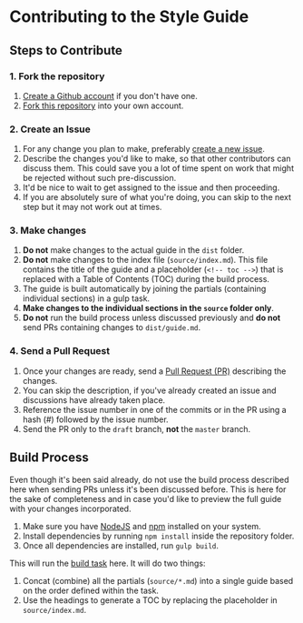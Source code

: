 # Contributing to the Style Guide

## Steps to Contribute

### 1. Fork the repository

 1. [Create a Github account](https://github.com/join/) if you don't have one.
 1. [Fork this repository](https://github.com/WPWale/wp-hindi-translation-style-guide/fork) into your own account.

### 2. Create an Issue

 1. For any change you plan to make, preferably [create a new issue](https://github.com/WPWale/wp-hindi-translation-style-guide/issues/new).
 1. Describe the changes you'd like to make, so that other contributors can discuss them. This could save you a lot of time spent on work that might be rejected without such pre-discussion.
 1. It'd be nice to wait to get assigned to the issue and then proceeding.
 1. If you are absolutely sure of what you're doing, you can skip to the next step but it may not work out at times.

### 3. Make changes

 1. **Do not** make changes to the actual guide in the `dist` folder.
 1. **Do not** make changes to the index file (`source/index.md`). This file contains the title of the guide and a placeholder (`<!-- toc -->`) that is replaced with a Table of Contents (TOC) during the build process.
 1. The guide is built automatically by joining the partials (containing individual sections) in a gulp task.
 1. **Make changes to the individual sections in the `source` folder only**.
 1. **Do not** run the build process unless discussed previously and **do not** send PRs containing changes to `dist/guide.md`.

### 4. Send a Pull Request

 1. Once your changes are ready, send a [Pull Request (PR)](https://help.github.com/articles/creating-a-pull-request-from-a-fork/) describing the changes.
 1. You can skip the description, if you've already created an issue and discussions have already taken place.
 1. Reference the issue number in one of the commits or in the PR using a hash (#) followed by the issue number.
 1. Send the PR only to the `draft` branch, **not** the `master` branch.

## Build Process

Even though it's been said already, do not use the build process described here when sending PRs unless it's been discussed before. This is here for the sake of completeness and in case you'd like to preview the full guide with your changes incorporated.

 1. Make sure you have [NodeJS](https://nodejs.org/en/download/package-manager/) and [npm](https://www.npmjs.com/get-npm) installed on your system.
 1. Install dependencies by running `npm install` inside the repository folder.
 1. Once all dependencies are installed, run `gulp build`.

This will run the [build task](https://github.com/WPWale/wp-hindi-translation-style-guide/blob/master/Gulpfile.js#L5-L19) here. It will do two things:
 1. Concat (combine) all the partials (`source/*.md`) into a single guide based on the order defined within the task.
 1. Use the headings to generate a TOC by replacing the placeholder in `source/index.md`.
